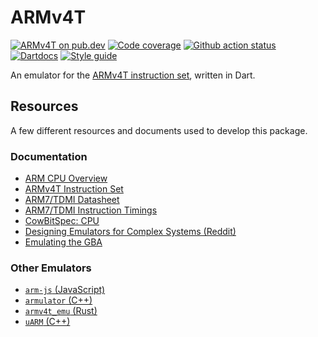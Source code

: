 # ARMv4T

[![ARMv4T on pub.dev][pub_img]][pub_url]
[![Code coverage][cov_img]][cov_url]
[![Github action status][gha_img]][gha_url]
[![Dartdocs][doc_img]][doc_url]
[![Style guide][sty_img]][sty_url]

[pub_url]: https://pub.dartlang.org/packages/armv4t
[pub_img]: https://img.shields.io/pub/v/armv4t.svg
[gha_url]: https://github.com/matanlurey/armv4t.dart/actions
[gha_img]: https://github.com/matanlurey/armv4t.dart/workflows/Dart/badge.svg
[cov_url]: https://codecov.io/gh/matanlurey/armv4t.dart
[cov_img]: https://codecov.io/gh/matanlurey/armv4t.dart/branch/master/graph/badge.svg
[doc_url]: https://www.dartdocs.org/documentation/armv4t/latest
[doc_img]: https://img.shields.io/badge/Documentation-armv4t-blue.svg
[sty_url]: https://pub.dev/packages/pedantic
[sty_img]: https://img.shields.io/badge/style-pedantic-40c4ff.svg

An emulator for the [ARMv4T instruction set][], written in Dart.

[armv4t instruction set]: https://developer.arm.com/docs/dvi0025/latest/arm922t-with-ahb-system-on-chip-platform-os-processor/the-armv4t-architecture/the-armv4t-instruction-sets

## Resources

A few different resources and documents used to develop this package.

### Documentation

- [ARM CPU Overview](https://problemkaputt.de/gbatek.htm#armcpuoverview)
- [ARMv4T Instruction Set][]
- [ARM7/TDMI Datasheet](https://github.com/matanlurey/gba.dart/blob/master/doc/pdf/arm7-tdmi-datasheet.pdf)
- [ARM7/TDMI Instruction Timings](https://github.com/matanlurey/gba.dart/blob/master/doc/pdf/arm7-tdmi-instruction-timings.pdf)
- [CowBitSpec: CPU](https://www.cs.rit.edu/~tjh8300/CowBite/CowBiteSpec.htm#CPU)
- [Designing Emulators for Complex Systems (Reddit)](https://www.reddit.com/r/EmuDev/comments/con6kg/when_designing_emulators_for_more_complex_systems/)
- [Emulating the GBA](https://web.archive.org/web/20150428041044/http://6bit.net/shonumi/2015/04/19/emulating-the-gba/)

### Other Emulators

- [`arm-js` (JavaScript)](https://github.com/ozaki-r/arm-js)
- [`armulator` (C++)](https://github.com/nfsu/armulator)
- [`armv4t_emu` (Rust)](https://github.com/daniel5151/armv4t_emu)
- [`uARM` (C++)](https://github.com/mellotanica/uARM)
